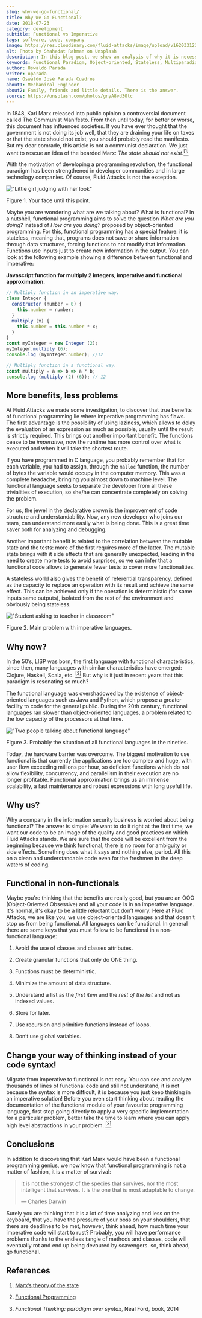 ```yaml
---
slug: why-we-go-functional/
title: Why We Go Functional?
date: 2018-07-23
category: development
subtitle: Functional vs Imperative
tags: software, code, company
image: https://res.cloudinary.com/fluid-attacks/image/upload/v1620331222/blog/why-we-go-functional/cover_zdvaaw.webp
alt: Photo by Shahadat Rahman on Unsplash
description: In this blog post, we show an analysis of why it is necessary to go functional even with non-functional languages.
keywords: Functional Paradigm, Object-oriented, Stateless, Multiparadigm Application, Laziness, Programming Revolution, Ethical Hacking, Pentesting
author: Oswaldo Parada
writer: oparada
name: Oswaldo José Parada Cuadros
about1: Mechanical Engineer
about2: Family, friends and little details. There is the answer.
source: https://unsplash.com/photos/gnyA8vd3Otc
---
```


In 1848, Karl Marx released into public opinion a controversial document
called The Communist Manifesto. From then until today, for better or
worse, this document has influenced societies. If you have ever thought
that the government is not doing its job well, that they are draining
your life on taxes or that the state should not exist, you should
probably read the manifesto. But my dear comrade, this article is not a
communist declaration. We just want to rescue an idea of the bearded
Marx: *The state should not exist*.[<sup>\[1\]</sup>](#r1%20)

With the motivation of developing a programming revolution, the
functional paradigm has been strengthened in developer communities and
in large technology companies. Of course, Fluid Attacks is not the
exception.

<div class="imgblock">

!["Little girl judging with her look"](https://res.cloudinary.com/fluid-attacks/image/upload/v1620331220/blog/why-we-go-functional/weird-look_rplmvh.webp)

<div class="title">

Figure 1. Your face until this point.

</div>

</div>

Maybe you are wondering what are we talking about? What is functional?
In a nutshell, functional programming aims to solve the question *What
are you doing?* instead of *How are you doing?* proposed by
object-oriented programming. For this, functional programming has a
special feature: it is stateless, meaning that, programs does not save
or share information through data structures, forcing functions to not
modify that information. Functions use inputs just to create new
information in the output. You can look at the following example showing
a difference between functional and imperative:

**Javascript function for multiply 2 integers, imperative and functional
approximation.**

``` javascript
// Multiply function in an imperative way.
class Integer {
  constructor (number = 0) {
    this.number = number;
  }
  multiply (x) {
    this.number = this.number * x;
  }
}
const myInteger = new Integer (2);
myInteger.multiply (6);
console.log (myInteger.number); //12

// Multiply function in a functional way.
const multiply = a => b => a * b;
console.log (multiply (2) (6)); // 12
```

## More benefits, less problems

At Fluid Attacks we made some investigation, to discover that true
benefits of functional programming lie where imperative programming has
flaws. The first advantage is the possibility of using laziness, which
allows to delay the evaluation of an expression as much as possible,
usually until the result is strictly required. This brings out another
important benefit. The functions cease to be *imperative*, now the
runtime has more control over what is executed and when it will take the
shortest route.

If you have programmed in C language, you probably remember that for
each variable, you had to assign, through the `malloc` function, the
number of bytes the variable would occupy in the computer memory. This
was a complete headache, bringing you almost down to machine level. The
functional language seeks to separate the developer from all these
trivialities of execution, so she/he can concentrate completely on
solving the problem.

For us, the jewel in the declarative crown is the improvement of code
structure and understandability. Now, any new developer who joins our
team, can understand more easily what is being done. This is a great
time saver both for analyzing and debugging.

Another important benefit is related to the correlation between the
mutable state and the tests: more of the first requires more of the
latter. The mutable state brings with it side effects that are generally
unexpected, leading in the need to create more tests to avoid surprises,
so we can infer that a functional code allows to generate fewer tests to
cover more functionalities.

A stateless world also gives the benefit of referential transparency,
defined as the capacity to replace an operation with its result and
achieve the same effect. This can be achieved only if the operation is
deterministic (for same inputs same outputs), isolated from the rest of
the environment and obviously being stateless.

<div class="imgblock">

!["Student asking to teacher in classroom"](https://res.cloudinary.com/fluid-attacks/image/upload/v1620331220/blog/why-we-go-functional/functional-joke_guhe3b.webp)

<div class="title">

Figure 2. Main problem with imperative languages.

</div>

</div>

## Why now?

In the 50’s, LISP was born, the first language with functional
characteristics, since then, many languages with similar characteristics
have emerged: Clojure, Haskell, Scala, etc. [<sup>\[2\]</sup>](#r2%20)
But why is it just in recent years that this paradigm is resonating so
much?

The functional language was overshadowed by the existence of
object-oriented languages such as Java and Python, which propose a
greater facility to code for the general public. During the 20th
century, functional languages ran slower than object-oriented languages,
a problem related to the low capacity of the processors at that time.

<div class="imgblock">

!["Two people talking about functional language"](https://res.cloudinary.com/fluid-attacks/image/upload/v1620331219/blog/why-we-go-functional/haskell-back-then_ubrezx.webp)

<div class="title">

Figure 3. Probably the situation of all functional languages in the nineties.

</div>

</div>

Today, the hardware barrier was overcome. The biggest motivation to use
functional is that currently the applications are too complex and huge,
with user flow exceeding millions per hour, so deficient functions which
do not allow flexibility, concurrency, and parallelism in their
execution are no longer profitable. Functional approximation brings us
an immense scalability, a fast maintenance and robust expressions with
long useful life.

## Why us?

Why a company in the information security business is worried about
being functional? The answer is simple: We want to do it right at the
first time, we want our code to be an image of the quality and good
practices on which Fluid Attacks stands. We are sure that the code
will be excellent from the beginning because we think functional, there
is no room for ambiguity or side effects. Something does what it says
and nothing else, period. All this on a clean and understandable code
even for the freshmen in the deep waters of coding.

<div>
<cta-banner
buttontxt="Read more"
link="/solutions/secure-code-review/"
title="Get started with Fluid Attacks' Secure Code Review solution right now"
/>
</div>

## Functional in non-functionals

Maybe you're thinking that the benefits are really good, but you are an
OOO (Object-Oriented Obsessive) and all your code is in an imperative
language. It's normal, it's okay to be a little reluctant but don’t
worry. Here at Fluid Attacks, we are like you, we use object-oriented
languages and that doesn't stop us from being functional. All languages
can be functional. In general there are some keys that you must follow
to be functional in a non-functional language:

1. Avoid the use of classes and classes attributes.

2. Create granular functions that only do ONE thing.

3. Functions must be deterministic.

4. Minimize the amount of data structure.

5. Understand a list as the *first item* and the *rest of the list* and
    not as indexed values.

6. Store for later.

7. Use recursion and primitive functions instead of loops.

8. Don’t use global variables.

## Change your way of thinking instead of your code syntax\!

Migrate from imperative to functional is not easy. You can see and
analyze thousands of lines of functional code and still not understand,
it is not because the syntax is more difficult, it is because you just
keep thinking in an imperative solution\! Before you even start thinking
about reading the documentation of the functional module of your
favourite programming language, first stop going directly to apply a
very specific implementation for a particular problem, better take the
time to learn where you can apply high level abstractions in your
problem. [<sup>\[3\]</sup>](#r3%20)

## Conclusions

In addition to discovering that Karl Marx would have been a functional
programming genius, we now know that functional programming is not a
matter of fashion, it is a matter of survival:

> It is not the strongest of the species that survives, nor the most
> intelligent that survives. It is the one that is most adaptable to
> change.
>
> —  Charles Darwin

Surely you are thinking that it is a lot of time analyzing and less on
the keyboard, that you have the pressure of your boss on your shoulders,
that there are deadlines to be met, however, think ahead, how much time
your imperative code will start to rust? Probably, you will have
performance problems thanks to the endless tangle of methods and
classes, code will eventually rot and end up being devoured by
scavengers. so, think ahead, go functional.

## References

1. [Marx’s theory of the
    state](https://en.wikipedia.org/wiki/Marx%27s_theory_of_the_state)

2. [Functional
    Programming](https://en.wikipedia.org/wiki/Functional_programming)

3. *Functional Thinking: paradigm over syntax*, Neal Ford, book, 2014
